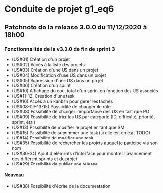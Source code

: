 # Conduite de projet g1_eq6

## Patchnote de la release 3.0.0 du 11/12/2020 à 18h00

### Fonctionnalités de la v3.0.0 de fin de sprint 3

- (US#01) Création d'un projet
- (US#02) Accès à la liste des projets 
- (US#03) Création d'une US dans un projet 
- (US#04) Modification d'une US dans un projet 
- (US#05) Supression d'une US dans un projet
- (US#06) Création d'un sprint
- (US#10) Affichage du cout total d'un sprint en fonction des US associés
- (US#11-12) Création d'une task
- (US#16) Accès à un kanban pour gerer les taches
- (US#08-09-13-15) Possibilité de changer de rôle
- (US#08) Possibilité de changer l'importance des US en tant que PO
- (US#09) Possibilité de trier les US par catégorie (ID, difficulté, priorité, sprint, état)
- (US#13) Possibilité de modifier le projet en tant que SM
- (US#15) Possibilité de suprimmer une task (si elle est en état TODO)
- (US#14) Possibilité de modifier une task
- (US#35) Possibilité de rechercher les projets auquel je participe via son nom
- (US#30-34) Ajout d'éléments d'interface pour montrer l'avancement des différent sprints et du projet
- (US#29) Possibilité de publier une release
#### Nouveau

- (US#38) Possibilité d'écrire de la documentation


